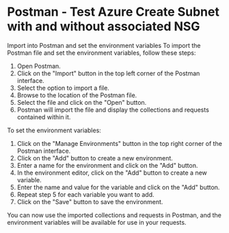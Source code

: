 # Postman - Test Azure Create Subnet with and without associated NSG
Import into Postman and set the environment variables
To import the Postman file and set the environment variables, follow these steps:

1. Open Postman.
2. Click on the "Import" button in the top left corner of the Postman interface.
3. Select the option to import a file.
4. Browse to the location of the Postman file.
5. Select the file and click on the "Open" button.
6. Postman will import the file and display the collections and requests contained within it.

To set the environment variables:

1. Click on the "Manage Environments" button in the top right corner of the Postman interface.
2. Click on the "Add" button to create a new environment.
3. Enter a name for the environment and click on the "Add" button.
4. In the environment editor, click on the "Add" button to create a new variable.
5. Enter the name and value for the variable and click on the "Add" button.
6. Repeat step 5 for each variable you want to add.
7. Click on the "Save" button to save the environment.

You can now use the imported collections and requests in Postman, and the environment variables will be available for use in your requests.
